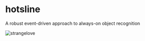 # hotsline
A robust event-driven approach to always-on object recognition

![strangelove](http://thumbs.media.smithsonianmag.com/filer/Hotline-Never-Red-Phone-White-House-631.jpg__800x600_q85_crop.jpg)
